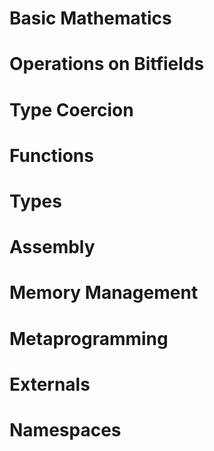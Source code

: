 # Basic Mathematics

# Operations on Bitfields

# Type Coercion

# Functions

# Types

# Assembly

# Memory Management

# Metaprogramming

# Externals

# Namespaces